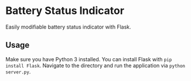 # Battery Status Indicator
Easily modifiable battery status indicator with Flask.

## Usage

Make sure you have Python 3 installed. You can install Flask with `pip install Flask`. Navigate to the directory and run the application via `python server.py`.

